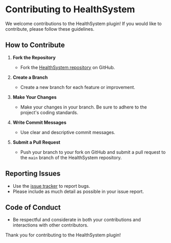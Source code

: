 # Contributing to HealthSystem

We welcome contributions to the HealthSystem plugin! If you would like to contribute, please follow these guidelines.

## How to Contribute

1. **Fork the Repository**
   - Fork the [HealthSystem repository](https://github.com/spacemex/HealthSystem) on GitHub.

2. **Create a Branch**
   - Create a new branch for each feature or improvement.

3. **Make Your Changes**
   - Make your changes in your branch. Be sure to adhere to the project's coding standards.

4. **Write Commit Messages**
   - Use clear and descriptive commit messages.

5. **Submit a Pull Request**
   - Push your branch to your fork on GitHub and submit a pull request to the `main` branch of the HealthSystem repository.

## Reporting Issues

- Use the [issue tracker](https://github.com/spacemex/HealthSystem/issues) to report bugs.
- Please include as much detail as possible in your issue report.

## Code of Conduct

- Be respectful and considerate in both your contributions and interactions with other contributors.

Thank you for contributing to the HealthSystem plugin!
